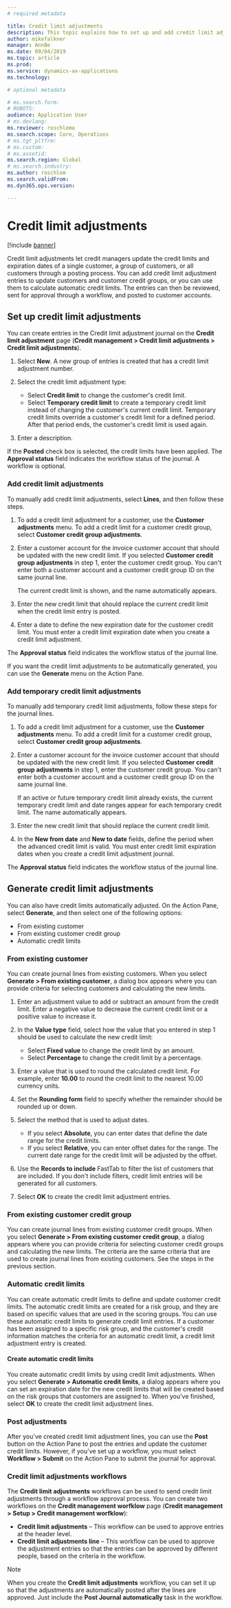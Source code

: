 ```yaml
---
# required metadata

title: Credit limit adjustments
description: This topic explains how to set up and add credit limit adjustments.
author: mikefalkner
manager: AnnBe
ms.date: 09/04/2019
ms.topic: article
ms.prod: 
ms.service: dynamics-ax-applications
ms.technology: 

# optional metadata

# ms.search.form:  
# ROBOTS: 
audience: Application User
# ms.devlang: 
ms.reviewer: roschloma
ms.search.scope: Core, Operations
# ms.tgt_pltfrm: 
# ms.custom: 
# ms.assetid: 
ms.search.region: Global
# ms.search.industry: 
ms.author: roschlom
ms.search.validFrom: 
ms.dyn365.ops.version: 

---
```


# Credit limit adjustments 

[!include [banner](../includes/banner.md)]

Credit limit adjustments let credit managers update the credit limits and expiration dates of a single customer, a group of customers, or all customers through a posting process. You can add credit limit adjustment entries to update customers and customer credit groups, or you can use them to calculate automatic credit limits. The entries can then be reviewed, sent for approval through a workflow, and posted to customer accounts.

## Set up credit limit adjustments

You can create entries in the Credit limit adjustment journal on the **Credit limit adjustment** page (**Credit management \> Credit limit adjustments \> Credit limit adjustments**).

1. Select **New**. A new group of entries is created that has a credit limit adjustment number.
2. Select the credit limit adjustment type:

    - Select **Credit limit** to change the customer's credit limit.
    - Select **Temporary credit limit** to create a temporary credit limit instead of changing the customer's current credit limit. Temporary credit limits override a customer's credit limit for a defined period. After that period ends, the customer's credit limit is used again.
3. Enter a description. 

If the **Posted** check box is selected, the credit limits have been applied. The **Approval status** field indicates the workflow status of the journal. A workflow is optional.

### Add credit limit adjustments

To manually add credit limit adjustments, select **Lines**, and then follow these steps.

1. To add a credit limit adjustment for a customer, use the **Customer adjustments** menu. To add a credit limit for a customer credit group, select **Customer credit group adjustments**.
2. Enter a customer account for the invoice customer account that should be updated with the new credit limit. If you selected **Customer credit group adjustments** in step 1, enter the customer credit group. You can't enter both a customer account and a customer credit group ID on the same journal line.

    The current credit limit is shown, and the name automatically appears.

3. Enter the new credit limit that should replace the current credit limit when the credit limit entry is posted.
4. Enter a date to define the new expiration date for the customer credit limit. You must enter a credit limit expiration date when you create a credit limit adjustment.

The **Approval status** field indicates the workflow status of the journal line.

If you want the credit limit adjustments to be automatically generated, you can use the **Generate** menu on the Action Pane.
 
### Add temporary credit limit adjustments

To manually add temporary credit limit adjustments, follow these steps for the journal lines.

1. To add a credit limit adjustment for a customer, use the **Customer adjustments** menu. To add a credit limit for a customer credit group, select **Customer credit group adjustments**.
2. Enter a customer account for the invoice customer account that should be updated with the new credit limit. If you selected **Customer credit group adjustments** in step 1, enter the customer credit group. You can't enter both a customer account and a customer credit group ID on the same journal line.

    If an active or future temporary credit limit already exists, the current temporary credit limit and date ranges appear for each temporary credit limit. The name automatically appears.

3. Enter the new credit limit that should replace the current credit limit.
4. In the **New from date** and **New to date** fields, define the period when the advanced credit limit is valid. You must enter credit limit expiration dates when you create a credit limit adjustment journal.

The **Approval status** field indicates the workflow status of the journal line.

## Generate credit limit adjustments

You can also have credit limits automatically adjusted. On the Action Pane, select **Generate**, and then select one of the following options:

- From existing customer
- From existing customer credit group
- Automatic credit limits

### From existing customer

You can create journal lines from existing customers. When you select **Generate \> From existing customer**, a dialog box appears where you can provide criteria for selecting customers and calculating the new limits.

1. Enter an adjustment value to add or subtract an amount from the credit limit. Enter a negative value to decrease the current credit limit or a positive value to increase it.
2. In the **Value type** field, select how the value that you entered in step 1 should be used to calculate the new credit limit:

    - Select **Fixed value** to change the credit limit by an amount.
    - Select **Percentage** to change the credit limit by a percentage.

3. Enter a value that is used to round the calculated credit limit. For example, enter **10.00** to round the credit limit to the nearest 10.00 currency units.
4. Set the **Rounding form** field to specify whether the remainder should be rounded up or down.
5. Select the method that is used to adjust dates.

    - If you select **Absolute**, you can enter dates that define the date range for the credit limits.
    - If you select **Relative**, you can enter offset dates for the range. The current date range for the credit limit will be adjusted by the offset.

6. Use the **Records to include** FastTab to filter the list of customers that are included. If you don't include filters, credit limit entries will be generated for all customers.
7. Select **OK** to create the credit limit adjustment entries.

### From existing customer credit group

You can create journal lines from existing customer credit groups. When you select **Generate \> From existing customer credit group**, a dialog appears where you can provide criteria for selecting customer credit groups and calculating the new limits. The criteria are the same criteria that are used to create journal lines from existing customers. See the steps in the previous section.

### Automatic credit limits

You can create automatic credit limits to define and update customer credit limits. The automatic credit limits are created for a risk group, and they are based on specific values that are used in the scoring groups. You can use these automatic credit limits to generate credit limit entries. If a customer has been assigned to a specific risk group, and the customer's credit information matches the criteria for an automatic credit limit, a credit limit adjustment entry is created.

#### Create automatic credit limits

You create automatic credit limits by using credit limit adjustments. When you select **Generate \> Automatic credit limits**, a dialog appears where you can set an expiration date for the new credit limits that will be created based on the risk groups that customers are assigned to. When you've finished, select **OK** to create the credit limit adjustment lines.

### Post adjustments

After you've created credit limit adjustment lines, you can use the **Post** button on the Action Pane to post the entries and update the customer credit limits. However, if you've set up a workflow, you must select **Workflow \> Submit** on the Action Pane to submit the journal for approval.

### Credit limit adjustments workflows

The **Credit limit adjustments** workflows can be used to send credit limit adjustments through a workflow approval process. You can create two workflows on the **Credit management worfklow** page (**Credit management \> Setup \> Credit management worfklow**):

- **Credit limit adjustments** – This workflow can be used to approve entries at the header level.
- **Credit limit adjustments line** – This workflow can be used to approve the adjustment entries so that the entries can be approved by different people, based on the criteria in the workflow.

> [!NOTE]
> When you create the **Credit limit adjustments** workflow, you can set it up so that the adjustments are automatically posted after the lines are approved. Just include the **Post Journal automatically** task in the workflow.

